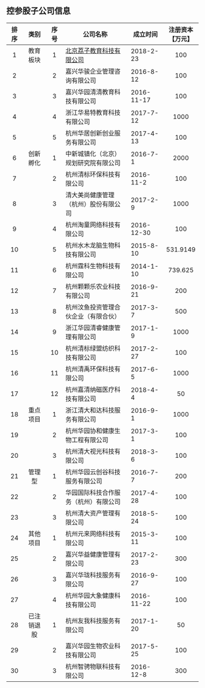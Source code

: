 ## 控参股子公司信息

|排序|类别|序号|公司名称|成立时间|注册资本<br>【万元】|
|:--:|:---:|:--:|----|----|:---:|
|1|教育板块|1|[北京荔子教育科技有限公司](https://www.qichacha.com/firm_7b54a691fc8b8e33c6574369f925de94.html)|2018-2-23|100|
|2||2|嘉兴华骏企业管理咨询有限公司|2016-8-12|100|
|3||3|嘉兴华园清清教育科技有限公司|2016-11-17|100|
|4||4|浙江华易特教育科技有限公司|2017-7-12|1000|
|5||5|杭州华居创新创业服务有限公司|2017-4-13|100|
|6|创新孵化|1|中新城镇化（北京）规划研究院有限公司|2016-7-1|2000|
|7||2|杭州清标环保科技有限公司|2016-11-2|100|
|8||3|清大美尚健康管理（杭州）股份有限公司|2017-2-9|1000|
|9||4|杭州淘童网络科技有限公司|2016-12-30|100|
|10||5|杭州水木龙脑生物科技有限公司|2015-8-10|531.9149|
|11||6|杭州霆科生物科技有限公司|2014-1-10|739.625|
|12||7|杭州颗颗乐农业科技有限公司|2016-9-21|200|
|13||8|杭州汶鱼投资管理合伙企业（有限合伙）|2017-3-7|500|
|14||9|浙江华园清睿健康管理有限公司|2017-1-9|1000|
|15||10|杭州清标绿盟纺织科技有限公司|2017-2-27|100|
|16||11|杭州清禹环保科技有限公司|2017-6-5|1000|
|17||12|杭州嘉清纳磁医疗科技有限公司|2018-4-4|50|
|18|重点项目|1|浙江清大和达科技服务有限公司|2016-9-1|1000|
|19||2|杭州华园协和健康生物工程有限公司|2017-3-1|100|
|20||3|杭州清大视光科技有限公司|2018-3-6|100|
|21|管理型|1|杭州华园云创谷科技服务有限公司|2016-7-7|200|
|22||2|华园国际科技合作服务（杭州）有限公司|2017-4-28|100|
|23||3|杭州清大资产管理有限公司|2018-5-24|100|
|24|其他项目|1|杭州元来网络科技有限公司|2015-3-11|100|
|25||2|嘉兴华益健康管理有限公司|2017-2-23|300|
|26||3|嘉兴华珑科技服务有限公司|2016-9-27|100|
|27||4|杭州华园大象健康科技有限公司|2016-11-22|100|
|28|已注销退股|1|杭州友我科技服务有限公司|2017-1-20|50|
|29||2|嘉兴华园生物农业科技有限公司|2017-5-25|100|
|30||3|杭州智骋物联科技有限公司|2016-12-8|300|
